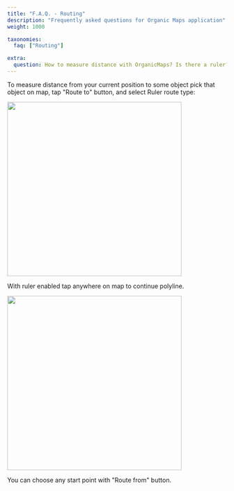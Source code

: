 ```yaml
---
title: "F.A.Q. - Routing"
description: "Frequently asked questions for Organic Maps application"
weight: 1000

taxonomies:
  faq: ["Routing"]

extra:
  question: How to measure distance with OrganicMaps? Is there a ruler?
---
```


To measure distance from your current position to some object pick that object on map, tap "Route to" button, and select Ruler route type:

<img src="/images/faq/faq-routing-ruller-type.jpg" width="400px"/>

With ruler enabled tap anywhere on map to continue polyline.

<img src="/images/faq/faq-routing-ruler-line.jpg" width="400px"/>

You can choose any start point with "Route from" button.
